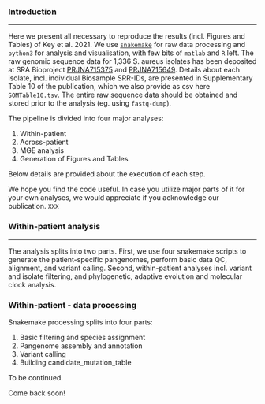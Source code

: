 <h3>Introduction</h3>  

---  

Here we present all necessary to reproduce the results (incl. Figures and Tables) of Key et al. 2021. We use [`snakemake`](https://snakemake.readthedocs.io/en/stable/) for raw data processing and `python3` for analysis and visualisation, with few bits of `matlab` and `R` left. The raw genomic sequence data for 1,336 S. aureus isolates has been deposited at SRA Bioproject [PRJNA715375](https://www.ncbi.nlm.nih.gov/bioproject/PRJNA715375/) and [PRJNA715649](https://www.ncbi.nlm.nih.gov/bioproject/PRJNA715649/). Details about each isolate, incl. individual Biosample SRR-IDs, are presented in Supplementary Table 10 of the publication, which we also provide as csv here `SOMTable10.tsv`. The entire raw sequence data should be obtained and stored prior to the analysis (eg.  using `fastq-dump`).

The pipeline is divided into four major analyses:
1. Within-patient
2. Across-patient
3. MGE analysis
4. Generation of Figures and Tables

Below details are provided about the execution of each step.

We hope you find the code useful. In case you utilize major parts of it for your own analyses, we would appreciate if you acknowledge our publication. `XXX`

<h3>Within-patient analysis</h3>  

---

The analysis splits into two parts. First, we use four snakemake scripts to generate the patient-specific pangenomes, perform basic data QC, alignment, and variant calling. Second, within-patient analyses incl. variant and isolate filtering, and phylogenetic, adaptive evolution and molecular clock analysis.

<h3>Within-patient - data processing</h3>  

Snakemake processing splits into four parts:
1. Basic filtering and species assignment
2. Pangenome assembly and annotation
3. Variant calling
4. Building candidate_mutation_table

To be continued.


Come back soon!

